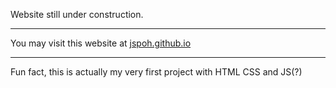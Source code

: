 Website still under construction.
<hr>
You may visit this website at <a href="https://jspoh.github.io">jspoh.github.io</a><br>
<hr>
Fun fact, this is actually my very first project with HTML CSS and JS(?)

